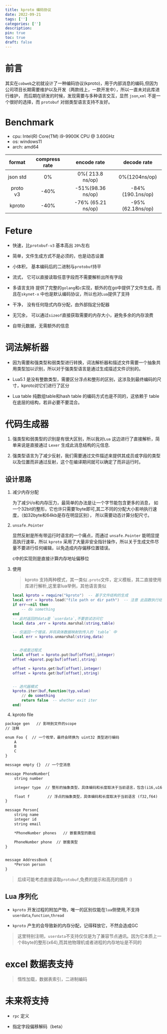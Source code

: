 ```yaml
---
title: kproto 编码协议
date: 2022-09-21
tags: ['']
categories: ['']
description: 
pin: true
toc: true
draft: false
---
```


# 前言

其实在`cobweb`之初就设计了一种编码协议(kproto)，用于内部消息的编码,但因为公司项目长期需要维护以及开发（两款线上，一款开发中），所以一直未对此库进行维护，
而后期在研发的时候，发现需要与多种语言交互，显然 `json`,`xml` 不是一个很好的选择，而 `protobuf` 对弱类型语言支持不友好。

# Benchmark

- cpu: Intel(R) Core(TM) i9-9900K CPU @ 3.60GHz
- os: windows11
- arch: amd64

format|compress rate|encode rate|decode rate
|:-:|:-:|:-:|:-:|
json std|0%|0%( 213.8 ns/op)|0%(1204ns/op)
proto v3|-40%|-51%(98.36 ns/op)|-84%(190.1ns/op)
kproto|-40%|-76% (65.21 ns/op)|-95%(62.18ns/op)

<!--more-->

# Feture

+ 快速，比`protobuf-v3` 基本高出 `20%`左右

+ 简单，文件生成方式不是必须的，也是动态设置

+ 小体积， 基本编码后的二进制与`protobuf`持平

+ 流式， 它可以直接读取任意字段而不需要解析出所有字段

+ 多语言支持 提供了完整的`golang`和`c`实现，额外的在go中提供了文件生成，而且在`skynet-x` 中也是默认编码协议，所以也对`Lua`提供了支持

+ 干净， 没有任何隐式内存分配，由外部指定分配器

+ 无冗余， 可以通过`sizeof`直接获取需要的内存大小，避免多余的内存浪费

+ 自带元数据，无需额外的信息

# 词法解析器

+ 因为需要和强类型和弱类型进行转换，词法解析器和描述文件需要一个抽象共用类型加以识别，所以对于强类型语言是通过生成描述文件识别的。

+ Lua5.1 是没有整数类型，需要区分浮点和整形的区别，这涉及到最终编码的尺寸，kproto对它们进行了区分

+ Lua table 纯数组table和hash table 的编码方式也是不同的，这依赖于 table 在底层的结构，若非必要不要混合。


# 代码生成器
    
1. 强类型和弱类型的识别是有很大区别，所以我对`Lua` 这边进行了直接解析，简单来说是直接通过 `Lexer` 生成此消息结构的元信息.

2. 强类型语言为了减少反射，我们需要通过文件描述来提供其成员或字段的类型以及位置而非通过反射，这个在编译期间就可以确定了而非运行时。



## 设计思路

1. 减少内存分配

    为了减少i/o和内存压力，最简单的办法是让一个字节能包含更多的消息， 如一个32bit的整形，它也许只需要1byte即可,其二不同的分配大小影响执行速度，（如32byte和64kb是存在明显区别），
    所以需要动态计算分配尺寸。

2. `unsafe.Pointer`
    
    显然反射是所有带运行时语言的一个痛点，而通过 `unsafe.Pointer` 能明显提高执行速率，所以 `kproto` 采用了大量非安全指针操作，所以关于生成文件尽量不要进行任何编辑，以免造成内存偏移位置错误。

    c中的实现则是直接计算内存地址偏移位


3. 使用

    > kproto 支持两种模式，其一类似`.proto`文件，定义模板，其二直接使用库进行解析,这里拿lua举例，其他语言类似

    ```lua
    local kproto = require("kproto")  -- 基于文件结构的生成
    local err = kproto.load("file path or dir path")  -- 注意 此函数执行结果在当前节点是共享的，所以只需要加载一次，并返回一个错误（string）
    if err~=nil then
        -- do something
    end
    -- 此时返回的data是 `userdata`,不要尝试访问它
    local data ,err = kproto.marshal(string,table)

    -- 仅返回一个错误，并将具体数据映射到传入的 `table` 中
    local err = kproto.unmarshal(string,data)  


    -- 亦或是过程式
    local offset = kproto.put(buf[offset],integer)
    offset =kporot.pug(buf[offset],string)

    offset = kproto.get(buf[offset],integer)
    offset = kproto.get(buf[offset],string)


    -- 迭代器模式
    kproto.iter(buf,function(typ,value)
        // do something
        return false  -- whether exit iter
    end)


    ```


4. kproto file

```txt
package gen   // 影响到文件的scope
// 注释

enum Foo {  // 一个枚举，最终会转换为 uint32 类型进行编码
    A 
    B
    C
}

message empty {}  // 一个空消息

message PhoneNumber{  
    string number 

    integer type  // 整形的抽象类型，具体编码和长度取决于当前语言，包含(i16,u16,i32,u32,i64,u64)

    float f        // 浮点的抽象类型，具体编码和长度取决于当前语言 (f32,f64)
}

message Person{
    string name 
    integer id 
    string email

    *PhoneNumber phones   // 嵌套类型的数组

    PhoneNumber phone  // 嵌套类型
}


message AddressBook {
    *Person person 
}
```

> 后续可能考虑直接读取`protobuf`,免费的提示和高亮的插件 :)


## Lua 序列化

- `kproto` 开发过程的附加产物，唯一的区别仅能在`lua`侧使用,不支持`userdata`,`function`,`thread`

- `kproto` 产生的会导致新的内存分配，记得释放它，不然会造成GC

> 这里特别注明，`userdata`不支持仅仅是为了兼容节点通讯。因为它本质上一个8byte的整形(x64),而其他物理机或者进程的内存地址是不同的



# excel 数据表支持 
> 惰性加载，数据表索引，二进制编码


# 未来将支持

+ `rpc` 定义

+ 指定字段偏移解码（beta）



